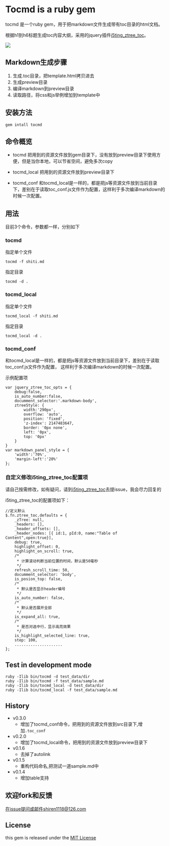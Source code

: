 # Tocmd is a ruby gem

tocmd 是一个ruby gem，用于把markdown文件生成带有toc目录的html文档。

根据h1到h6标题生成toc内容大纲，采用的jquery插件[i5ting_ztree_toc](https://github.com/i5ting/i5ting_ztree_toc)。

![](https://github.com/i5ting/i5ting_ztree_toc/raw/master/demo/3.png)

## Markdown生成步骤

1. 生成.toc目录，把template.html拷贝进去
1. 生成preview目录
1. 编译markdown到preview目录
1. 读取路径，将css和js举例增加到template中

## 安装方法

	gem intall tocmd
	
## 命令概览

- tocmd 
		把用到的资源文件放到gem目录下，没有放到preview目录下使用方便，但是当你本地，可以节省空间，避免多次copy
- tocmd_local
		把用到的资源文件放到preview目录下
	
- tocmd_conf
		和tocmd_local是一样的，都是把js等资源文件放到当前目录下，差别在于读取toc_conf.js文件作为配置，这样利于多次编译markdown的时候一次配置。

## 用法

目前3个命令，参数都一样，分别如下

### tocmd

指定单个文件

	tocmd -f shiti.md
	
指定目录

	tocmd -d .
	
### tocmd_local
	

指定单个文件

	tocmd_local -f shiti.md
	
指定目录

	tocmd_local -d .
	
### tocmd_conf

和tocmd_local是一样的，都是把js等资源文件放到当前目录下，差别在于读取toc_conf.js文件作为配置，
这样利于多次编译markdown的时候一次配置。

示例配置项

	var jquery_ztree_toc_opts = {
		debug:false,
		is_auto_number:false,
		documment_selector:'.markdown-body',
		ztreeStyle: {
			width:'290px',
			overflow: 'auto',
			position: 'fixed',
			'z-index': 2147483647,
			border: '0px none',
			left: '0px',
			top: '0px'
		}
	}
	var markdown_panel_style = {
		'width':'70%',
		'margin-left':'20%'
	};


	
### 自定义修改i5ting_ztree_toc配置项

请自己按需修改，如有疑问，请到[i5ting_ztree_toc](https://github.com/i5ting/i5ting_ztree_toc)去提issue，我会尽力回复的

i5ting_ztree_toc的配置项如下：

```
//定义默认
$.fn.ztree_toc.defaults = {
	_zTree: null,
	_headers: [],
	_header_offsets: [],
	_header_nodes: [{ id:1, pId:0, name:"Table of Content",open:true}],
	debug: true,
	highlight_offset: 0,
	highlight_on_scroll: true,
	/*
	 * 计算滚动判断当前位置的时间，默认是50毫秒
	 */
	refresh_scroll_time: 50,
	documment_selector: 'body',
	is_posion_top: false,
	/*
	 * 默认是否显示header编号
	 */
	is_auto_number: false,
	/*
	 * 默认是否展开全部
	 */	
	is_expand_all: true,
	/*
	 * 是否对选中行，显示高亮效果
	 */	
	is_highlight_selected_line: true,
	step: 100,
	.....................
};
```

## Test  in development mode

	ruby -Ilib bin/tocmd -d test_data/dir
	ruby -Ilib bin/tocmd -f test_data/sample.md
	ruby -Ilib bin/tocmd_local -d test_data/dir
	ruby -Ilib bin/tocmd_local -f test_data/sample.md
	
## History

- v0.3.0
	- 增加了tocmd_conf命令，把用到的资源文件放到src目录下,增加`.toc_conf`
- v0.2.0
	- 增加了tocmd_local命令，把用到的资源文件放到preview目录下
- v0.1.6
	- 去掉了autolink
- v0.1.5
	- 重构代码命名,把测试一道sample.md中
- v0.1.4
	- 增加table支持

## 欢迎fork和反馈

在issue提问或邮件shiren1118@126.com

## License

this gem is released under the [MIT License](http://www.opensource.org/licenses/MIT)